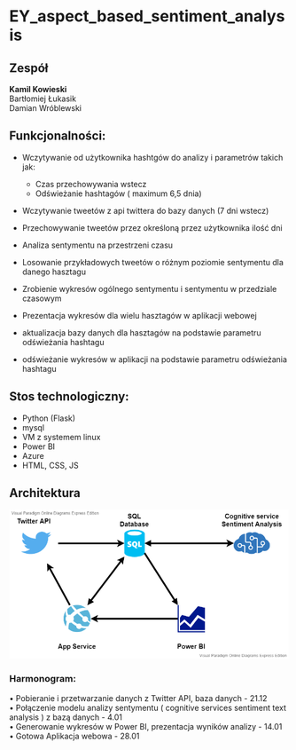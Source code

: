 # EY_aspect_based_sentiment_analysis

## Zespół
**Kamil Kowieski**  
Bartłomiej Łukasik  
Damian Wróblewski  

## Funkcjonalności:
- Wczytywanie od użytkownika hashtgów do analizy i parametrów takich jak:  
  - Czas przechowywania wstecz  
  - Odświeżanie hashtagów ( maximum 6,5 dnia)  

- Wczytywanie tweetów z api twittera do bazy danych (7 dni wstecz)  
- Przechowywanie tweetów przez określoną przez użytkownika ilość dni  
- Analiza sentymentu na przestrzeni czasu   
- Losowanie przykładowych tweetów o różnym poziomie sentymentu dla danego hasztagu  
- Zrobienie wykresów ogólnego sentymentu i sentymentu w przedziale czasowym  
- Prezentacja wykresów dla wielu hasztagów w aplikacji webowej  
- aktualizacja bazy danych dla hasztagów na podstawie parametru odświeżania hashtagu  
- odświeżanie wykresów w aplikacji na podstawie parametru odświeżania hashtagu  

## Stos technologiczny:
- Python (Flask)  
- mysql  
- VM z systemem linux  
- Power BI  
- Azure  
- HTML, CSS, JS

## Architektura
![Diagram architektury](Diagram_architektury.png)

### Harmonogram:
•	Pobieranie i przetwarzanie danych z Twitter API, baza danych - 21.12  
•	Połączenie modelu analizy sentymentu ( cognitive services sentiment text analysis ) z bazą danych - 4.01  
•	Generowanie wykresów w Power BI, prezentacja wyników analizy - 14.01  
•	Gotowa Aplikacja webowa  - 28.01  
